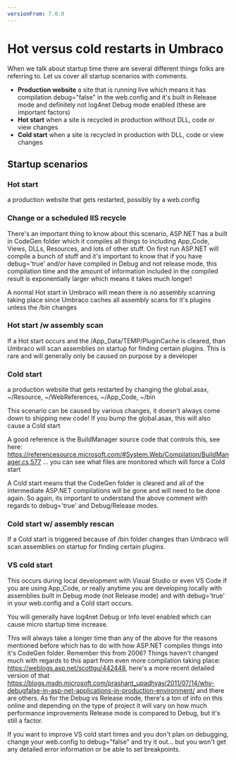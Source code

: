 ```yaml
---
versionFrom: 7.0.0
---
```


# Hot versus cold restarts in Umbraco

When we talk about startup time there are several different things folks are referring to. Let us cover all startup scenarios with comments.

* **Production website** a site that is running live which means it has compilation debug="false" in the web.config and it's built in Release mode and definitely not log4net Debug mode enabled (these are important factors)
* **Hot start** when a site is recycled in production without DLL, code or view changes
* **Cold start** when a site is recycled in production with DLL, code or view changes

## Startup scenarios

### Hot start
a production website that gets restarted, possibly by a web.config 

### Change or a scheduled IIS recycle
There's an important thing to know about this scenario, ASP.NET has a built in CodeGen folder which it compiles all things to including App_Code, Views, DLLs, Resources, and lots of other stuff. On first run ASP.NET will compile a bunch of stuff and it's important to know that if you have debug='true' and/or have compiled in Debug and not release mode, this compilation time and the amount of information included in the compiled result is exponentially larger which means it takes much longer!

A normal Hot start in Umbraco will mean there is no assembly scanning taking place since Umbraco caches all assembly scans for it's plugins unless the /bin changes

### Hot start /w assembly scan

If a Hot start occurs and the /App_Data/TEMP/PluginCache is cleared, than Umbraco will scan assemblies on startup for finding certain plugins.
        This is rare and will generally only be caused on purpose by a developer

### Cold start

a production website that gets restarted by changing the global.asax, ~/Resource, ~/WebReferences, ~/App_Code, ~/bin

This scenario can be caused by various changes, it doesn't always come down to shipping new code! If you bump the global.asax, this will also cause a Cold start

A good reference is the BuildManager source code that controls this, see here: https://referencesource.microsoft.com/#System.Web/Compilation/BuildManager.cs,577 ... you can see what files are monitored which will force a Cold start

A Cold start means that the CodeGen folder is cleared and all of the intermediate ASP.NET compilations will be gone and will need to be done again. So again, its important to understand the above comment with regards to debug='true' and Debug/Release modes.

### Cold start w/ assembly rescan

If a Cold start is triggered because of /bin folder changes than Umbraco will scan assemblies on startup for finding certain plugins.

### VS cold start

This occurs during local development with Visual Studio or even VS Code if you are using App_Code, or really anytime you are developing locally with assemblies built in Debug mode (not Release mode) and with debug='true' in your web.config and a Cold start occurs.

You will generally have log4net Debug or Info level enabled which can cause micro startup time increase.

This will always take a longer time than any of the above for the reasons mentioned before which has to do with how ASP.NET compiles things into it's CodeGen folder. Remember this from 2006? Things haven't changed much with regards to this apart from even more compilation taking place: https://weblogs.asp.net/scottgu/442448, here's a more recent detailed version of that https://blogs.msdn.microsoft.com/prashant_upadhyay/2011/07/14/why-debugfalse-in-asp-net-applications-in-production-environment/ and there are others. As for the Debug vs Release mode, there's a ton of info on this online and depending on the type of project it will vary on how much performance improvements Release mode is compared to Debug, but it's still a factor.

If you want to improve VS cold start times and you don't plan on debugging, change your web.config to debug="false" and try it out... but you won't get any detailed error information or be able to set breakpoints.
